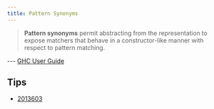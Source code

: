 ```yaml
---
title: Pattern Synonyms
---
```


> **Pattern synonyms** permit abstracting from the representation to expose matchers that behave in a constructor-like manner with respect to pattern matching.

--- [GHC User Guide](https://downloads.haskell.org/~ghc/latest/docs/html/users_guide/glasgow_exts.html#pattern-synonyms)

## Tips

* [2013603](z://pat-syn-multiple)
